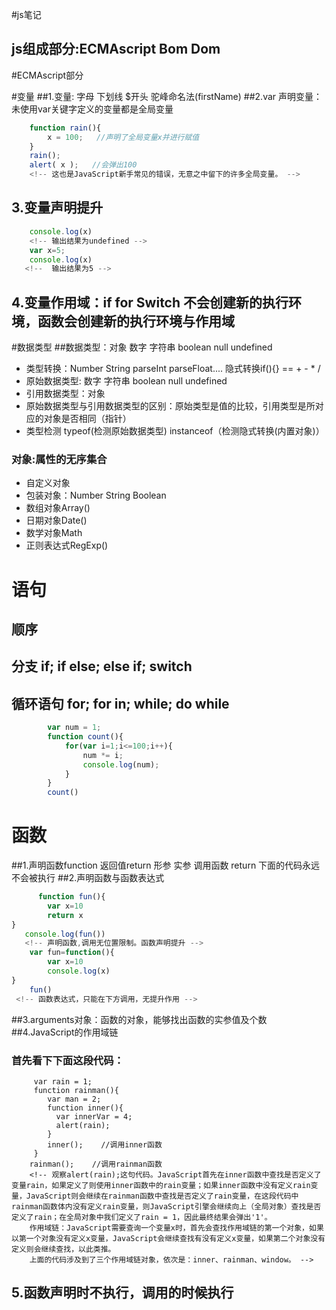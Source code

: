 #js笔记
## js组成部分:ECMAscript Bom Dom
#ECMAscript部分

#变量
##1.变量: 字母 下划线 $开头 驼峰命名法(firstName)
##2.var 声明变量：未使用var关键字定义的变量都是全局变量
```javascript
    function rain(){
        x = 100;   //声明了全局变量x并进行赋值
    }
    rain();
    alert( x );   //会弹出100
    <!-- 这也是JavaScript新手常见的错误，无意之中留下的许多全局变量。 -->
```
## 3.变量声明提升
```javascript
    console.log(x)
    <!-- 输出结果为undefined -->
    var x=5;
    console.log(x)
   <!--  输出结果为5 -->
```
## 4.变量作用域：if for Switch 不会创建新的执行环境，函数会创建新的执行环境与作用域

#数据类型
##数据类型：对象 数字 字符串 boolean null undefined
+ 类型转换：Number String parseInt parseFloat....
                隐式转换if(){}&nbsp;== + - * /
+ 原始数据类型: 数字 字符串 boolean null undefined
+ 引用数据类型：对象
+ 原始数据类型与引用数据类型的区别：原始类型是值的比较，引用类型是所对应的对象是否相同（指针）
+ 类型检测 typeof(检测原始数据类型)  instanceof（检测隐式转换(内置对象)）

### 对象:属性的无序集合
+ 自定义对象
+ 包装对象：Number String Boolean
+ 数组对象Array()
+ 日期对象Date()
+ 数学对象Math
+ 正则表达式RegExp()

# 语句
## 顺序
## 分支 if; if else; else if; switch
## 循环语句 for; for in; while; do while
```javascript
        var num = 1;
        function count(){
            for(var i=1;i<=100;i++){
                num *= i;
                console.log(num);
            }
        }
        count()
```

# 函数 
##1.声明函数function 返回值return 形参 实参 调用函数
        return 下面的代码永远不会被执行
##2.声明函数与函数表达式
```javascript
      function fun(){
        var x=10
        return x
}
   console.log(fun()) 
   <!-- 声明函数,调用无位置限制。函数声明提升 -->
    var fun=function(){
        var x=10
        console.log(x)
}
    fun()
 <!-- 函数表达式，只能在下方调用，无提升作用 -->
```
##3.arguments对象：函数的对象，能够找出函数的实参值及个数
##4.JavaScript的作用域链
### 首先看下下面这段代码：
```
     var rain = 1;
     function rainman(){
        var man = 2;
        function inner(){
          var innerVar = 4;
          alert(rain);
        }
        inner();    //调用inner函数
     }
    rainman();    //调用rainman函数
    <!-- 观察alert(rain);这句代码。JavaScript首先在inner函数中查找是否定义了变量rain，如果定义了则使用inner函数中的rain变量；如果inner函数中没有定义rain变量，JavaScript则会继续在rainman函数中查找是否定义了rain变量，在这段代码中rainman函数体内没有定义rain变量，则JavaScript引擎会继续向上（全局对象）查找是否定义了rain；在全局对象中我们定义了rain = 1，因此最终结果会弹出'1'。
    作用域链：JavaScript需要查询一个变量x时，首先会查找作用域链的第一个对象，如果以第一个对象没有定义x变量，JavaScript会继续查找有没有定义x变量，如果第二个对象没有定义则会继续查找，以此类推。
    上面的代码涉及到了三个作用域链对象，依次是：inner、rainman、window。 -->
```

## 5.函数声明时不执行，调用的时候执行

